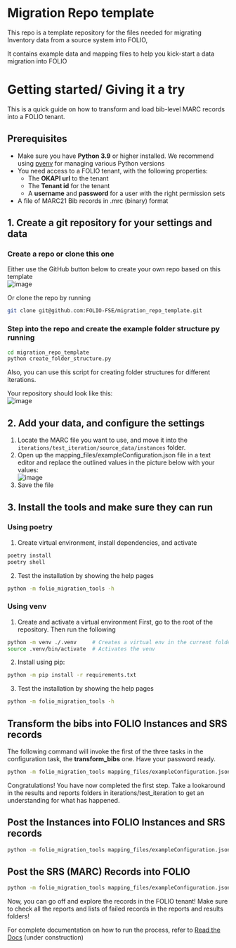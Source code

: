 # Migration Repo template
This repo is a template repository for the files needed for migrating Inventory data from a source system into FOLIO,

It contains example data and mapping files to help you kick-start a data migration into FOLIO

# Getting started/ Giving it a try
This is a quick guide on how to transform and load bib-level MARC records into a FOLIO tenant. 
## Prerequisites
* Make sure you have **Python 3.9** or higher installed. We recommend using [pyenv](https://github.com/pyenv/pyenv) for managing various Python versions
* You need access to a FOLIO tenant, with the following properties:
   * The **OKAPI url** to the tenant
   * The **Tenant id** for the tenant
   * A **username** and **password** for a user with the right permission sets
* A file of MARC21 Bib records in .mrc (binary) format
## 1. Create a git repository for your settings and data
###  Create a repo or clone this one
Either use the GitHub button below to create your own repo based on this template    
![image](https://user-images.githubusercontent.com/1894384/215045112-6964ecfb-a446-4036-99d0-323104f262c5.png)   

Or clone the repo by running 
```bash
git clone git@github.com:FOLIO-FSE/migration_repo_template.git
```

### Step into the repo and create the example folder structure py running
```bash
cd migration_repo_template
python create_folder_structure.py
```
Also, you can use this script for creating folder structures for different iterations.

Your repository should look like this:    
![image](https://user-images.githubusercontent.com/1894384/215044991-5b648501-aa10-46e2-873f-0b0996180a16.png)

## 2. Add your data, and configure the settings
1. Locate the MARC file you want to use, and move it into the ```iterations/test_iteration/source_data/instances``` folder.
2. Open up the mapping_files/exampleConfiguration.json file in a text editor and replace the outlined values in the picture below with your values:   
![image](https://user-images.githubusercontent.com/1894384/215045374-fa84f983-fbee-4a54-8383-78934af77484.png)
3. Save the file   

## 3. Install the tools and make sure they can run
### Using poetry
1. Create virtual environment, install dependencies, and activate
```bash
poetry install
poetry shell
```
2. Test the installation by showing the help pages
```bash
python -m folio_migration_tools -h
```
### Using venv
1. Create and activate a virtual environment
First, go to the root of the repository. Then run the following
```bash
python -m venv ./.venv     # Creates a virtual env in the current folder
source .venv/bin/activate  # Activates the venv
```
2. Install using pip:
```bash
python -m pip install -r requirements.txt
```
3. Test the installation by showing the help pages
```bash
python -m folio_migration_tools -h
```
## Transform the bibs into FOLIO Instances and SRS records
The following command will invoke the first of the three tasks in the configuration task, the **transform_bibs** one. Have your password ready.
```bash
python -m folio_migration_tools mapping_files/exampleConfiguration.json --base_folder_path ./ transform_bibs
```
Congratulations! You have now completed the first step. Take a lookaround in the results and reports folders in iterations/test_iteration to get an understanding for what has happened.
## Post the Instances into FOLIO Instances and SRS records
```bash
python -m folio_migration_tools mapping_files/exampleConfiguration.json --base_folder_path ./ post_instances
```
## Post the SRS (MARC) Records into FOLIO
```bash
python -m folio_migration_tools mapping_files/exampleConfiguration.json --base_folder_path ./ post_srs_bibs
```
Now, you can go off and explore the records in the FOLIO tenant! Make sure to check all the reports and lists of failed records in the reports and results folders!


For complete documentation on how to run the process, refer to [Read the Docs](https://folio-migration-tools.readthedocs.io/) (under construction)
